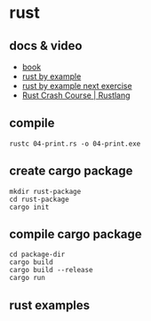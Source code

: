 # rust

## docs & video
* [book](https://doc.rust-lang.org/book/)
* [rust by example](https://doc.rust-lang.org/rust-by-example/hello.html)
* [rust by example next exercise](https://doc.rust-lang.org/rust-by-example/hello/print/print_debug.html)
* [Rust Crash Course | Rustlang](https://www.youtube.com/watch?v=zF34dRivLOw)

## compile
```
rustc 04-print.rs -o 04-print.exe
```

## create cargo package
```
mkdir rust-package
cd rust-package
cargo init

```

## compile cargo package
```
cd package-dir
cargo build
cargo build --release
cargo run
```

## rust examples


